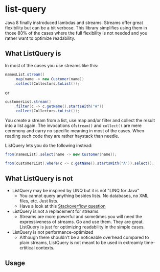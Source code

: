 # list-query

Java 8 finally instroduced lambdas and streams. Streams offer great flexibility but can be a bit verbose. This library simplifies using them in those 80% of the cases where the full flexibility is not needed and you rather want to optimize readability.

## What ListQuery is

In most of the cases you use streams like this:

```Java
namesList.stream()
    .map(name -> new Customer(name))
    .collect(Collectors.toList());
```
or
```Java
customerList.stream()
    .filter(c -> c.getName().startsWith("A"))
    .collect(Collectors.toList());
```

You create a stream from a list, use map and/or filter and collect the result into a list again. The invocations of``stream()`` and ``collect()`` are mere ceremony and carry no specific meaning in most of the cases. When reading such code they are rather haystack than needle.

ListQuery lets you do the following instead:
```Java
from(namesList).select(name -> new Customer(name));
```
```Java
from(customerList).where(c -> c.getName().startsWith("A")).select();
```

## What ListQuery is not

* ListQuery may be inspired by LINQ but it is not "LINQ for Java"
    * You cannot query anything besides lists. No databases, no XML files, etc. Just lists.
    * Have a look at this [Stackoverflow question](http://stackoverflow.com/questions/1217228/what-is-the-java-equivalent-for-linq)
* ListQuery is not a replacement for streams
    * Streams are more powerful and sometimes you will need the expressiveness of streams. Go and use them. They are great. ListQuery is just for optimizing readability in the simple cases.
* ListQuery is not performance-optimized
    * Although there shouldn't be a noticeable overhead compared to plain streams, ListQuery is not meant to be used in extreamly time-crtitical contexts.

## Usage
